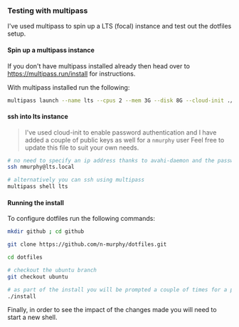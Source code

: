 ### Testing with multipass

I've used multipass to spin up a LTS (focal) instance and test out the dotfiles setup.

#### Spin up a multipass instance

If you don't have multipass installed already then head over to <https://multipass.run/install> for instructions.

With multipass installed run the following:

```zsh
multipass launch --name lts --cpus 2 --mem 3G --disk 8G --cloud-init ./cloud-init.yaml focal
```

#### ssh into lts instance

> I've used cloud-init to enable password authentication and I have added a couple of public keys as well for a `nmurphy` user
> Feel free to update this file to suit your own needs.

```zsh
# no need to specify an ip address thanks to avahi-daemon and the password for the nmurphy user is password
ssh nmurphy@lts.local 

# alternatively you can ssh using multipass
multipass shell lts
```

#### Running the install

To configure dotfiles run the following commands:

```zsh
mkdir github ; cd github 

git clone https://github.com/n-murphy/dotfiles.git

cd dotfiles

# checkout the ubuntu branch
git checkout ubuntu

# as part of the install you will be prompted a couple of times for a password (which is 'password')
./install
```

Finally, in order to see the impact of the changes made you will need to start a new shell.

